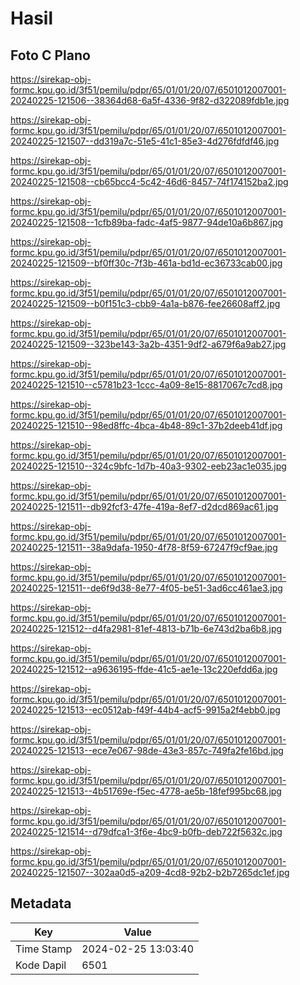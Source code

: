 # Hasil

## Foto C Plano

https://sirekap-obj-formc.kpu.go.id/3f51/pemilu/pdpr/65/01/01/20/07/6501012007001-20240225-121506--38364d68-6a5f-4336-9f82-d322089fdb1e.jpg

https://sirekap-obj-formc.kpu.go.id/3f51/pemilu/pdpr/65/01/01/20/07/6501012007001-20240225-121507--dd319a7c-51e5-41c1-85e3-4d276fdfdf46.jpg

https://sirekap-obj-formc.kpu.go.id/3f51/pemilu/pdpr/65/01/01/20/07/6501012007001-20240225-121508--cb65bcc4-5c42-46d6-8457-74f174152ba2.jpg

https://sirekap-obj-formc.kpu.go.id/3f51/pemilu/pdpr/65/01/01/20/07/6501012007001-20240225-121508--1cfb89ba-fadc-4af5-9877-94de10a6b867.jpg

https://sirekap-obj-formc.kpu.go.id/3f51/pemilu/pdpr/65/01/01/20/07/6501012007001-20240225-121509--bf0ff30c-7f3b-461a-bd1d-ec36733cab00.jpg

https://sirekap-obj-formc.kpu.go.id/3f51/pemilu/pdpr/65/01/01/20/07/6501012007001-20240225-121509--b0f151c3-cbb9-4a1a-b876-fee26608aff2.jpg

https://sirekap-obj-formc.kpu.go.id/3f51/pemilu/pdpr/65/01/01/20/07/6501012007001-20240225-121509--323be143-3a2b-4351-9df2-a679f6a9ab27.jpg

https://sirekap-obj-formc.kpu.go.id/3f51/pemilu/pdpr/65/01/01/20/07/6501012007001-20240225-121510--c5781b23-1ccc-4a09-8e15-8817067c7cd8.jpg

https://sirekap-obj-formc.kpu.go.id/3f51/pemilu/pdpr/65/01/01/20/07/6501012007001-20240225-121510--98ed8ffc-4bca-4b48-89c1-37b2deeb41df.jpg

https://sirekap-obj-formc.kpu.go.id/3f51/pemilu/pdpr/65/01/01/20/07/6501012007001-20240225-121510--324c9bfc-1d7b-40a3-9302-eeb23ac1e035.jpg

https://sirekap-obj-formc.kpu.go.id/3f51/pemilu/pdpr/65/01/01/20/07/6501012007001-20240225-121511--db92fcf3-47fe-419a-8ef7-d2dcd869ac61.jpg

https://sirekap-obj-formc.kpu.go.id/3f51/pemilu/pdpr/65/01/01/20/07/6501012007001-20240225-121511--38a9dafa-1950-4f78-8f59-67247f9cf9ae.jpg

https://sirekap-obj-formc.kpu.go.id/3f51/pemilu/pdpr/65/01/01/20/07/6501012007001-20240225-121511--de6f9d38-8e77-4f05-be51-3ad6cc461ae3.jpg

https://sirekap-obj-formc.kpu.go.id/3f51/pemilu/pdpr/65/01/01/20/07/6501012007001-20240225-121512--d4fa2981-81ef-4813-b71b-6e743d2ba6b8.jpg

https://sirekap-obj-formc.kpu.go.id/3f51/pemilu/pdpr/65/01/01/20/07/6501012007001-20240225-121512--a9636195-ffde-41c5-ae1e-13c220efdd6a.jpg

https://sirekap-obj-formc.kpu.go.id/3f51/pemilu/pdpr/65/01/01/20/07/6501012007001-20240225-121513--ec0512ab-f49f-44b4-acf5-9915a2f4ebb0.jpg

https://sirekap-obj-formc.kpu.go.id/3f51/pemilu/pdpr/65/01/01/20/07/6501012007001-20240225-121513--ece7e067-98de-43e3-857c-749fa2fe16bd.jpg

https://sirekap-obj-formc.kpu.go.id/3f51/pemilu/pdpr/65/01/01/20/07/6501012007001-20240225-121513--4b51769e-f5ec-4778-ae5b-18fef995bc68.jpg

https://sirekap-obj-formc.kpu.go.id/3f51/pemilu/pdpr/65/01/01/20/07/6501012007001-20240225-121514--d79dfca1-3f6e-4bc9-b0fb-deb722f5632c.jpg

https://sirekap-obj-formc.kpu.go.id/3f51/pemilu/pdpr/65/01/01/20/07/6501012007001-20240225-121507--302aa0d5-a209-4cd8-92b2-b2b7265dc1ef.jpg


## Metadata

| Key        | Value               |
| ---------- | ------------------- |
| Time Stamp | 2024-02-25 13:03:40 |
| Kode Dapil | 6501                |



